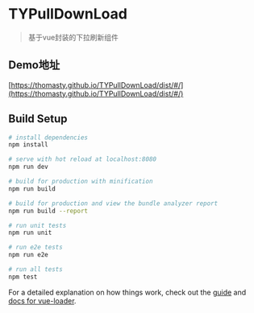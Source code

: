 # TYPullDownLoad

> 基于vue封装的下拉刷新组件

## Demo地址

[https://thomasty.github.io/TYPullDownLoad/dist/#/](https://thomasty.github.io/TYPullDownLoad/dist/#/)

## Build Setup

``` bash
# install dependencies
npm install

# serve with hot reload at localhost:8080
npm run dev

# build for production with minification
npm run build

# build for production and view the bundle analyzer report
npm run build --report

# run unit tests
npm run unit

# run e2e tests
npm run e2e

# run all tests
npm test
```

For a detailed explanation on how things work, check out the [guide](http://vuejs-templates.github.io/webpack/) and [docs for vue-loader](http://vuejs.github.io/vue-loader).
